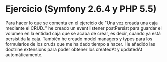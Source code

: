 Ejercicio  (Symfony 2.6.4 y PHP 5.5)
======

Para hacer lo que se comenta en el ejercicio de "Una vez creada una caja mediante el CRUD.." he creado un event listener postPersist para guardar el volumen en la entidad caja que se acaba de crear, es decir, cuando ya está persistida la caja.
También he creado model managers y types para los formularios de los cruds que me ha dado tiempo a hacer. He añadido las doctrine extensions para poder obtener los createdAt y updatedAt automáticamente.
